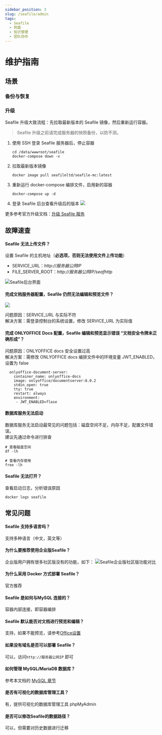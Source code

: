 ```yaml
---
sidebar_position: 3
slug: /seafile/admin
tags:
  - Seafile
  - 网盘
  - 知识管理
  - 团队协作
---
```


# 维护指南

## 场景

### 备份与恢复

### 升级

Seafile 升级大致流程：先拉取最新版本的 Seafile 镜像，然后重新运行容器。

> Seafile 升级之前请完成服务器的快照备份，以防不测。

1. 使用 SSH 登录 Seafile 服务器后，停止容器

   ```
   cd /data/wwwroot/seafile 
   docker-compose down -v
   ```

2. 拉取最新版本镜像
   ```
   docker image pull seafileltd/seafile-mc:latest
   ```

3. 重新运行 docker-compose 编排文件，启用新的容器
    ```
    docker-compose up -d
    ```
    
4. 登录 Seafile 后台查看升级后的版本
   ![](https://libs.websoft9.com/Websoft9/DocsPicture/zh/seafile/seafile-aboutversion-websoft9.png)

更多参考官方升级文档：[升级 Seafile 服务](https://cloud.seafile.com/published/seafile-manual-cn/docker/%E7%94%A8Docker%E9%83%A8%E7%BD%B2Seafile.md#user-content-%E5%8D%87%E7%BA%A7%20Seafile%20%E6%9C%8D%E5%8A%A1)

## 故障速查

#### Seafile 无法上传文件？

设置 Seafile 的主机地址（**必选项，否则无法使用文件上传功能**）

   - SERVICE_URL：*http://服务器公网IP*
   - FILE_SERVER_ROOT：*http://服务器公网IP/seafhttp*

   ![Seafile后台界面](https://libs.websoft9.com/Websoft9/DocsPicture/zh/seafile/seafile-seturl-websoft9.png)
   
   
#### 完成文档服务器配置，Seafile 仍然无法编辑和预览文件？

![](https://libs.websoft9.com/Websoft9/DocsPicture/zh/seafile/seafile-canotaccess-websoft9.png)  

问题原因：SERVICE_URL 与实际不符  
解决方案：需登录控制台的系统设置，修改 SERVICE_URL 为实际值

#### 完成 ONLYOFFICE Docs 配置，Seafile 编辑和预览显示错误 “文档安全令牌未正确形成”？

问题原因：ONLYOFFICE docs 安全设置过高   
解决方案：需修改 ONLYOFFICE docs 编排文件中的环境变量 JWT_ENABLED，设置为 false  

```
  onlyoffice-document-server:
    container_name: onlyoffice-docs
    image: onlyoffice/documentserver:6.0.2
    stdin_open: true
    tty: true
    restart: always
    environment:
     - JWT_ENABLED=flase
```

#### 数据库服务无法启动

数据库服务无法启动最常见的问题包括：磁盘空间不足，内存不足，配置文件错误。  
建议先通过命令进行排查  

```shell
# 查看磁盘空间
df -lh

# 查看内存使用
free -lh
```

#### Seafile 无法打开？

查看启动日志，分析错误原因

```
docker logs seafile
```

## 常见问题

#### Seafile 支持多语言吗？

支持多种语言（中文，英文等）

#### 为什么要推荐使用企业版Seafile？

企业版用户拥有很多社区版没有的功能，如下：
![Seafile企业版社区版功能对比](https://libs.websoft9.com/Websoft9/DocsPicture/zh/seafile/seafile-compare-websoft9.png)

#### 为什么采用 Docker 方式部署 Seafile？

官方推荐

#### Seafile 是如何与MySQL 连接的？

容器内部连接，即容器编排

#### Seafile 默认能否对文档进行预览和编辑？

支持，如果不能预览，请参考[Office设置](../seafile/solution#onlyoffice)

#### 如果没有域名是否可以部署 Seafile？

可以，访问`http://服务器公网IP` 即可

#### 如何管理 MySQL/MariaDB 数据库？

参考本文档的 [MySQL 章节](../mysql)

#### 是否有可视化的数据库管理工具？

有，提供可视化的数据库管理工具 phpMyAdmin

#### 是否可以修改Seafile的数据路径？

可以，但需要对历史数据进行迁移